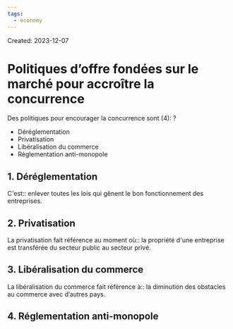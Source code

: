 ```yaml
---
tags:
  - economy
---
```

Created: 2023-12-07

# Politiques d’offre fondées sur le marché pour accroître la concurrence

Des politiques pour encourager la concurrence sont (4):
?
- Déréglementation
- Privatisation
- Libéralisation du commerce
- Réglementation anti-monopole
<!--SR:!2023-12-23,6,230-->

## 1. Déréglementation
C'est:: enlever toutes les lois qui gênent le bon fonctionnement des entreprises.
<!--SR:!2023-12-21,4,230-->

## 2. Privatisation
La privatisation fait référence au moment où:: la propriété d'une entreprise est transférée du secteur public au secteur privé.

## 3. Libéralisation du commerce
La libéralisation du commerce fait référence à:: la diminution des obstacles au commerce avec d’autres pays.

## 4. Réglementation anti-monopole